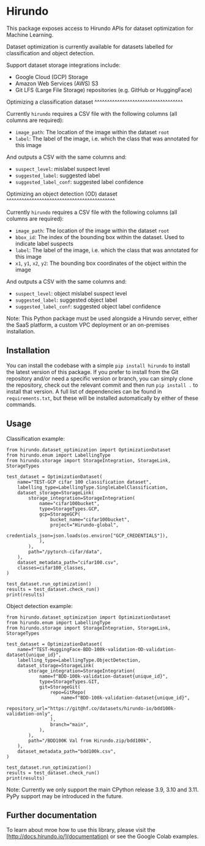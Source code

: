 # Hirundo

This package exposes access to Hirundo APIs for dataset optimization for Machine Learning.

Dataset optimization is currently available for datasets labelled for classification and object detection.


Support dataset storage integrations include:
   - Google Cloud (GCP) Storage
   - Amazon Web Services (AWS) S3
   - Git LFS (Large File Storage) repositories (e.g. GitHub or HuggingFace)

Optimizing a classification dataset
^^^^^^^^^^^^^^^^^^^^^^^^^^^^^^^^^^^

Currently ``hirundo`` requires a CSV file with the following columns (all columns are required):
   - ``image_path``: The location of the image within the dataset ``root``
   - ``label``: The label of the image, i.e. which the class that was annotated for this image

And outputs a CSV with the same columns and:
   - ``suspect_level``: mislabel suspect level
   - ``suggested_label``: suggested label
   - ``suggested_label_conf``: suggested label confidence

Optimizing an object detection (OD) dataset
^^^^^^^^^^^^^^^^^^^^^^^^^^^^^^^^^^^^^^^^^^^

Currently ``hirundo`` requires a CSV file with the following columns (all columns are required):
   - ``image_path``: The location of the image within the dataset ``root``
   - ``bbox_id``: The index of the bounding box within the dataset. Used to indicate label suspects
   - ``label``: The label of the image, i.e. which the class that was annotated for this image
   - ``x1``, ``y1``, ``x2``, ``y2``: The bounding box coordinates of the object within the image

And outputs a CSV with the same columns and:
   - ``suspect_level``: object mislabel suspect level
   - ``suggested_label``: suggested object label
   - ``suggested_label_conf``: suggested object label confidence

Note: This Python package must be used alongside a Hirundo server, either the SaaS platform, a custom VPC deployment or an on-premises installation.


## Installation

You can install the codebase with a simple `pip install hirundo` to install the latest version of this package. If you prefer to install from the Git repository and/or need a specific version or branch, you can simply clone the repository, check out the relevant commit and then run `pip install .` to install that version. A full list of dependencies can be found in `requirements.txt`, but these will be installed automatically by either of these commands.

## Usage

Classification example:
```
from hirundo.dataset_optimization import OptimizationDataset
from hirundo.enum import LabellingType
from hirundo.storage import StorageIntegration, StorageLink, StorageTypes

test_dataset = OptimizationDataset(
    name="TEST-GCP cifar 100 classification dataset",
    labelling_type=LabellingType.SingleLabelClassification,
    dataset_storage=StorageLink(
        storage_integration=StorageIntegration(
            name="cifar100bucket",
            type=StorageTypes.GCP,
            gcp=StorageGCP(
                bucket_name="cifar100bucket",
                project="Hirundo-global",
                credentials_json=json.loads(os.environ["GCP_CREDENTIALS"]),
            ),
        ),
        path="/pytorch-cifar/data",
    ),
    dataset_metadata_path="cifar100.csv",
    classes=cifar100_classes,
)

test_dataset.run_optimization()
results = test_dataset.check_run()
print(results)
```


Object detection example:

```
from hirundo.dataset_optimization import OptimizationDataset
from hirundo.enum import LabellingType
from hirundo.storage import StorageIntegration, StorageLink, StorageTypes

test_dataset = OptimizationDataset(
    name=f"TEST-HuggingFace-BDD-100k-validation-OD-validation-dataset{unique_id}",
    labelling_type=LabellingType.ObjectDetection,
    dataset_storage=StorageLink(
        storage_integration=StorageIntegration(
            name=f"BDD-100k-validation-dataset{unique_id}",
            type=StorageTypes.GIT,
            git=StorageGit(
                repo=GitRepo(
                    name=f"BDD-100k-validation-dataset{unique_id}",
                    repository_url="https://git@hf.co/datasets/hirundo-io/bdd100k-validation-only",
                ),
                branch="main",
            ),
        ),
        path="/BDD100K Val from Hirundo.zip/bdd100k",
    ),
    dataset_metadata_path="bdd100k.csv",
)

test_dataset.run_optimization()
results = test_dataset.check_run()
print(results)
```

Note: Currently we only support the main CPython release 3.9, 3.10 and 3.11. PyPy support may be introduced in the future.

## Further documentation

To learn about mroe how to use this library, please visit the [http://docs.hirundo.io/](documentation) or see the Google Colab examples.

